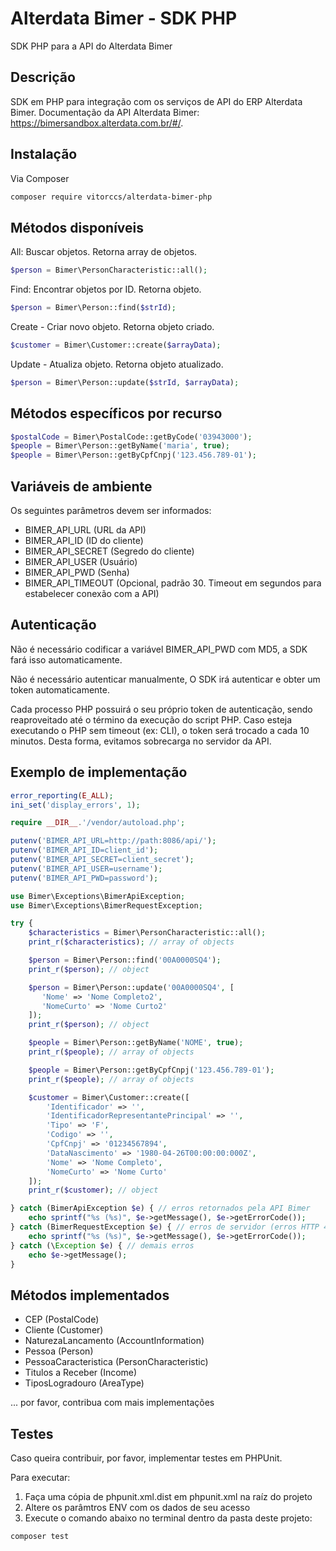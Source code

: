 # Alterdata Bimer - SDK PHP
SDK PHP para a API do Alterdata Bimer


## Descrição
SDK em PHP para integração com os serviços de API do ERP Alterdata Bimer.
Documentação da API Alterdata Bimer: https://bimersandbox.alterdata.com.br/#/.


## Instalação
Via Composer
```bash
composer require vitorccs/alterdata-bimer-php
```


## Métodos disponíveis
All: Buscar objetos. Retorna array de objetos.
```php
$person = Bimer\PersonCharacteristic::all();
```

Find: Encontrar objetos por ID. Retorna objeto.
```php
$person = Bimer\Person::find($strId);
```

Create - Criar novo objeto. Retorna objeto criado.
```php
$customer = Bimer\Customer::create($arrayData);
```

Update - Atualiza objeto. Retorna objeto atualizado.
```php
$person = Bimer\Person::update($strId, $arrayData);
```

## Métodos específicos por recurso
```php
$postalCode = Bimer\PostalCode::getByCode('03943000');
$people = Bimer\Person::getByName('maria', true);
$people = Bimer\Person::getByCpfCnpj('123.456.789-01');
```

## Variáveis de ambiente
Os seguintes parâmetros devem ser informados:
* BIMER_API_URL (URL da API)
* BIMER_API_ID (ID do cliente)
* BIMER_API_SECRET (Segredo do cliente)
* BIMER_API_USER (Usuário)
* BIMER_API_PWD (Senha)
* BIMER_API_TIMEOUT (Opcional, padrão 30. Timeout em segundos para estabelecer conexão com a API)


## Autenticação
Não é necessário codificar a variável BIMER_API_PWD com MD5, a SDK fará isso automaticamente.

Não é necessário autenticar manualmente, O SDK irá autenticar e obter um token automaticamente.

Cada processo PHP possuirá o seu próprio token de autenticação, sendo reaproveitado até o término da execução do script PHP. Caso esteja executando o PHP sem timeout (ex: CLI), o token será trocado a cada 10 minutos. Desta forma, evitamos sobrecarga no servidor da API.


## Exemplo de implementação

```php
error_reporting(E_ALL);
ini_set('display_errors', 1);

require __DIR__.'/vendor/autoload.php';

putenv('BIMER_API_URL=http://path:8086/api/');
putenv('BIMER_API_ID=client_id');
putenv('BIMER_API_SECRET=client_secret');
putenv('BIMER_API_USER=username');
putenv('BIMER_API_PWD=password');

use Bimer\Exceptions\BimerApiException;
use Bimer\Exceptions\BimerRequestException;

try {
    $characteristics = Bimer\PersonCharacteristic::all();
    print_r($characteristics); // array of objects

    $person = Bimer\Person::find('00A0000SQ4');
    print_r($person); // object

    $person = Bimer\Person::update('00A0000SQ4', [
       'Nome' => 'Nome Completo2',
       'NomeCurto' => 'Nome Curto2'
    ]);
    print_r($person); // object

    $people = Bimer\Person::getByName('NOME', true);
    print_r($people); // array of objects

    $people = Bimer\Person::getByCpfCnpj('123.456.789-01');
    print_r($people); // array of objects

    $customer = Bimer\Customer::create([
        'Identificador' => '',
        'IdentificadorRepresentantePrincipal' => '',
        'Tipo' => 'F',
        'Codigo' => '',
        'CpfCnpj' => '01234567894',
        'DataNascimento' => '1980-04-26T00:00:00:000Z',
        'Nome' => 'Nome Completo',
        'NomeCurto' => 'Nome Curto'
    ]);
    print_r($customer); // object

} catch (BimerApiException $e) { // erros retornados pela API Bimer
    echo sprintf("%s (%s)", $e->getMessage(), $e->getErrorCode());
} catch (BimerRequestException $e) { // erros de servidor (erros HTTP 4xx e 5xx)
    echo sprintf("%s (%s)", $e->getMessage(), $e->getErrorCode());
} catch (\Exception $e) { // demais erros
    echo $e->getMessage();
}
```


## Métodos implementados
* CEP (PostalCode)
* Cliente (Customer)
* NaturezaLancamento (AccountInformation)
* Pessoa (Person)
* PessoaCaracteristica (PersonCharacteristic)
* Titulos a Receber (Income)
* TiposLogradouro (AreaType)

... por favor, contribua com mais implementações


## Testes
Caso queira contribuir, por favor, implementar testes em PHPUnit.

Para executar:
1) Faça uma cópia de phpunit.xml.dist em phpunit.xml na raíz do projeto
2) Altere os parâmtros ENV com os dados de seu acesso
3) Execute o comando abaixo no terminal dentro da pasta deste projeto:

```bash
composer test
```
